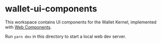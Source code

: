 # wallet-ui-components

This workspace contains UI components for the Wallet Kernel, implemented with [Web Components](https://www.webcomponents.org/introduction).

Run `yarn dev` in this directory to start a local web dev server.
